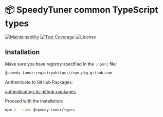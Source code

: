# 📦 SpeedyTuner common TypeScript types

[![Maintainability](https://api.codeclimate.com/v1/badges/bb3cdf2c77ec769ee401/maintainability)](https://codeclimate.com/github/speedy-tuner/types/maintainability)
[![Test Coverage](https://api.codeclimate.com/v1/badges/bb3cdf2c77ec769ee401/test_coverage)](https://codeclimate.com/github/speedy-tuner/types/test_coverage)
![License](https://img.shields.io/github/license/speedy-tuner/types)

## Installation

Make sure you have registry specified in the `.npmrc` file:

```bash
@speedy-tuner:registry=https://npm.pkg.github.com
```

Authenticate to GitHub Packages:

[authenticating-to-github-packages](https://docs.github.com/en/packages/working-with-a-github-packages-registry/working-with-the-npm-registry#authenticating-to-github-packages)

Proceed with the installation:

```bash
npm i --save @speedy-tuner/types
```
